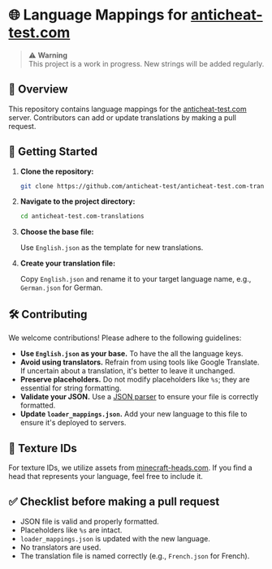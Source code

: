 # 🌐 Language Mappings for [anticheat-test.com](https://anticheat-test.com)

> ⚠️ **Warning**  
> This project is a work in progress. New strings will be added regularly.

## 📄 Overview

This repository contains language mappings for the [anticheat-test.com](https://anticheat-test.com) server. Contributors can add or update translations by making a pull request.

## 🚀 Getting Started

1. **Clone the repository:**

   ```bash
   git clone https://github.com/anticheat-test/anticheat-test.com-translations.git
   ```

2. **Navigate to the project directory:**

   ```bash
   cd anticheat-test.com-translations
   ```

3. **Choose the base file:**

   Use `English.json` as the template for new translations.

4. **Create your translation file:**

   Copy `English.json` and rename it to your target language name, e.g., `German.json` for German.

## 🛠️ Contributing

We welcome contributions! Please adhere to the following guidelines:

- **Use `English.json` as your base.** To have the all the language keys.
- **Avoid using translators.** Refrain from using tools like Google Translate. If uncertain about a translation, it's better to leave it unchanged.
- **Preserve placeholders.** Do not modify placeholders like `%s`; they are essential for string formatting.
- **Validate your JSON.** Use a [JSON parser](https://jsonformatter.org/json-parser) to ensure your file is correctly formatted.
- **Update `loader_mappings.json`.** Add your new language to this file to ensure it's deployed to servers.

## 🎨 Texture IDs

For texture IDs, we utilize assets from [minecraft-heads.com](https://minecraft-heads.com). If you find a head that represents your language, feel free to include it.

## ✅ Checklist before making a pull request

- JSON file is valid and properly formatted.
- Placeholders like `%s` are intact.
- `loader_mappings.json` is updated with the new language.
- No translators are used.
- The translation file is named correctly (e.g., `French.json` for French).
